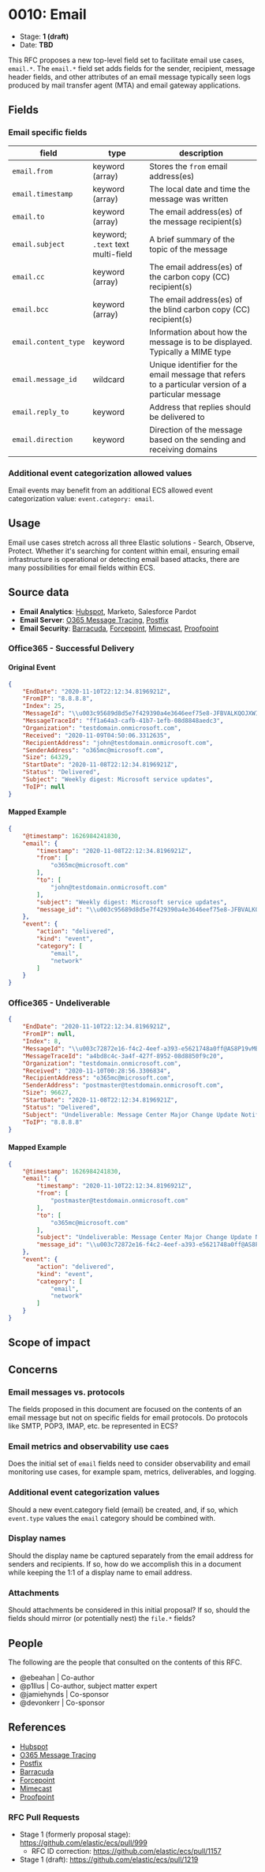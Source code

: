 # 0010: Email
<!-- Leave this ID at 0000. The ECS team will assign a unique, contiguous RFC number upon merging the initial stage of this RFC. -->

- Stage: **1 (draft)** <!-- Update to reflect target stage. See https://elastic.github.io/ecs/stages.html -->
- Date: **TBD** <!-- The ECS team sets this date at merge time. This is the date of the latest stage advancement. -->

This RFC proposes a new top-level field set to facilitate email use cases, `email.*`. The `email.*` field set adds fields for the sender, recipient, message header fields, and other attributes of an email message typically seen logs produced by mail transfer agent (MTA) and email gateway applications.

## Fields

<!--
Stage 1: Describe at a high level how this change affects fields. Which fieldsets will be impacted? How many fields overall? Are we primarily adding fields, removing fields, or changing existing fields? The goal here is to understand the fundamental technical implications and likely extent of these changes. ~2-5 sentences.
-->

### Email specific fields

| field | type | description |
| --- | --- | --- |
| `email.from` | keyword (array) | Stores the `from` email address(es) |
| `email.timestamp` | keyword (array) | The local date and time the message was written |
| `email.to` | keyword (array) | The email address(es) of the message recipient(s) |
| `email.subject` | keyword; `.text` text multi-field | A brief summary of the topic of the message |
| `email.cc` | keyword (array) | The email address(es) of the carbon copy (CC) recipient(s) |
| `email.bcc` | keyword (array) | The email address(es) of the blind carbon copy (CC) recipient(s) |
| `email.content_type` | keyword | Information about how the message is to be displayed. Typically a MIME type |
| `email.message_id` | wildcard | Unique identifier for the email message that refers to a particular version of a particular message |
| `email.reply_to` | keyword | Address that replies should be delivered to |
| `email.direction` | keyword | Direction of the message based on the sending and receiving domains |

### Additional event categorization allowed values

Email events may benefit from an additional ECS allowed event categorization value: `event.category: email`.

## Usage

<!--
Stage 1: Describe at a high-level how these field changes will be used in practice. Real world examples are encouraged. The goal here is to understand how people would leverage these fields to gain insights or solve problems. ~1-3 paragraphs.
-->

Email use cases stretch across all three Elastic solutions - Search, Observe, Protect. Whether it's searching for content within email, ensuring email infrastructure is operational or detecting email based attacks, there are many possibilities for email fields within ECS.

## Source data

<!--
Stage 1: Provide a high-level description of example sources of data. This does not yet need to be a concrete example of a source document, but instead can simply describe a potential source (e.g. nginx access log). This will ultimately be fleshed out to include literal source examples in a future stage. The goal here is to identify practical sources for these fields in the real world. ~1-3 sentences or unordered list.
-->

- **Email Analytics**: [Hubspot](https://legacydocs.hubspot.com/docs/methods/email/email_events_overview), Marketo, Salesforce Pardot
- **Email Server**: [O365 Message Tracing](https://docs.microsoft.com/en-us/exchange/monitoring/trace-an-email-message/run-a-message-trace-and-view-results), [Postfix](https://nxlog.co/documentation/nxlog-user-guide/postfix.html)
- **Email Security**: [Barracuda](https://campus.barracuda.com/product/emailsecuritygateway/doc/12193950/syslog-and-the-barracuda-email-security-gateway/), [Forcepoint](https://www.websense.com/content/support/library/email/v85/email_siem/siem_log_map.pdf), [Mimecast](https://www.mimecast.com/tech-connect/documentation/tutorials/understanding-siem-logs/), [Proofpoint](https://help.proofpoint.com/Threat_Insight_Dashboard/API_Documentation/SIEM_API)

<!--
Stage 2: Included a real world example source document. Ideally this example comes from the source(s) identified in stage 1. If not, it should replace them. The goal here is to validate the utility of these field changes in the context of a real world example. Format with the source name as a ### header and the example document in a GitHub code block with json formatting.
-->

### Office365 - Successful Delivery

#### Original Event

```json
{
	"EndDate": "2020-11-10T22:12:34.8196921Z",
	"FromIP": "8.8.8.8",
	"Index": 25,
	"MessageId": "\\u003c95689d8d5e7f429390a4e3646eef75e8-JFBVALKQOJXWILKBK4YVA7APGM3DKTLFONZWCZ3FINSW45DFOJ6EAQ2ENFTWK43UL4YTCMBYGIYHYU3NORYA====@microsoft.com\\u003e",
	"MessageTraceId": "ff1a64a3-cafb-41b7-1efb-08d8848aedc3",
	"Organization": "testdomain.onmicrosoft.com",
	"Received": "2020-11-09T04:50:06.3312635",
	"RecipientAddress": "john@testdomain.onmicrosoft.com",
	"SenderAddress": "o365mc@microsoft.com",
	"Size": 64329,
	"StartDate": "2020-11-08T22:12:34.8196921Z",
	"Status": "Delivered",
	"Subject": "Weekly digest: Microsoft service updates",
	"ToIP": null
}
```

#### Mapped Example

```json
{
	"@timestamp": 1626984241830,
	"email": {
		"timestamp": "2020-11-08T22:12:34.8196921Z",
        "from": [
		    "o365mc@microsoft.com"
		],
		"to": [
			"john@testdomain.onmicrosoft.com"
		],
		"subject": "Weekly digest: Microsoft service updates",
		"message_id": "\\u003c95689d8d5e7f429390a4e3646eef75e8-JFBVALKQOJXWILKBK4YVA7APGM3DKTLFONZWCZ3FINSW45DFOJ6EAQ2ENFTWK43UL4YTCMBYGIYHYU3NORYA====@microsoft.com\\u003e"
	},
	"event": {
		"action": "delivered",
		"kind": "event",
		"category": [
			"email",
			"network"
		]
	}
}
```

### Office365 - Undeliverable

```json
{
	"EndDate": "2020-11-10T22:12:34.8196921Z",
	"FromIP": null,
	"Index": 8,
	"MessageId": "\\u003c72872e16-f4c2-4eef-a393-e5621748a0ff@AS8P19vMB1605.EURP191.PROD.OUTLOOK.COM\\u003e",
	"MessageTraceId": "a4bd8c4c-3a4f-427f-8952-08d8850f9c20",
	"Organization": "testdomain.onmicrosoft.com",
	"Received": "2020-11-10T00:28:56.3306834",
	"RecipientAddress": "o365mc@microsoft.com",
	"SenderAddress": "postmaster@testdomain.onmicrosoft.com",
	"Size": 96627,
	"StartDate": "2020-11-08T22:12:34.8196921Z",
	"Status": "Delivered",
	"Subject": "Undeliverable: Message Center Major Change Update Notification",
	"ToIP": "8.8.8.8"
}
```

#### Mapped Example

```json
{
	"@timestamp": 1626984241830,
	"email": {
		"timestamp": "2020-11-10T22:12:34.8196921Z",
        "from": [
		    "postmaster@testdomain.onmicrosoft.com"
		],
		"to": [
			"o365mc@microsoft.com"
		],
		"subject": "Undeliverable: Message Center Major Change Update Notification",
		"message_id": "\\u003c72872e16-f4c2-4eef-a393-e5621748a0ff@AS8P19vMB1605.EURP191.PROD.OUTLOOK.COM\\u003e"
	},
	"event": {
		"action": "delivered",
		"kind": "event",
		"category": [
			"email",
			"network"
		]
	}
}
```

<!--
Stage 3: Add more real world example source documents so we have at least 2 total, but ideally 3. Format as described in stage 2.
-->

## Scope of impact

<!--
Stage 2: Identifies scope of impact of changes. Are breaking changes required? Should deprecation strategies be adopted? Will significant refactoring be involved? Break the impact down into:
 * Ingestion mechanisms (e.g. beats/logstash)
 * Usage mechanisms (e.g. Kibana applications, detections)
 * ECS project (e.g. docs, tooling)
The goal here is to research and understand the impact of these changes on users in the community and development teams across Elastic. 2-5 sentences each.
-->

## Concerns

<!--
Stage 1: Identify potential concerns, implementation challenges, or complexity. Spend some time on this. Play devil's advocate. Try to identify the sort of non-obvious challenges that tend to surface later. The goal here is to surface risks early, allow everyone the time to work through them, and ultimately document resolution for posterity's sake.
-->

### Email messages vs. protocols

The fields proposed in this document are focused on the contents of an email message but not on specific fields for email protocols. Do protocols like SMTP, POP3, IMAP, etc. be represented in ECS?

### Email metrics and observability use caes

Does the initial set of `email` fields need to consider observability and email monitoring use cases, for example spam, metrics, deliverables, and logging.

### Additional event categorization values

Should a new event.category field (email) be created, and, if so, which `event.type` values the `email` category should be combined with.

### Display names

Should the display name be captured separately from the email address for senders and recipients. If so, how do we accomplish this in a document while keeping the 1:1 of a display name to email address.

### Attachments

Should attachments be considered in this initial proposal? If so, should the fields should mirror (or potentially nest) the `file.*` fields?

<!--
Stage 2: Document new concerns or resolutions to previously listed concerns. It's not critical that all concerns have resolutions at this point, but it would be helpful if resolutions were taking shape for the most significant concerns.
-->

<!--
Stage 3: Document resolutions for all existing concerns. Any new concerns should be documented along with their resolution. The goal here is to eliminate the risk of churn and instability by resolving outstanding concerns.
-->

## People

The following are the people that consulted on the contents of this RFC.

* @ebeahan | Co-author
* @p1llus | Co-author, subject matter expert
* @jamiehynds | Co-sponsor
* @devonkerr | Co-sponsor


<!--
Who will be or has been consulted on the contents of this RFC? Identify authorship and sponsorship, and optionally identify the nature of involvement of others. Link to GitHub aliases where possible. This list will likely change or grow stage after stage.

e.g.:

* @Yasmina | author
* @Monique | sponsor
* @EunJung | subject matter expert
* @JaneDoe | grammar, spelling, prose
* @Mariana
-->


## References

<!-- Insert any links appropriate to this RFC in this section. -->

- [Hubspot](https://legacydocs.hubspot.com/docs/methods/email/email_events_overview)
- [O365 Message Tracing](https://docs.microsoft.com/en-us/exchange/monitoring/trace-an-email-message/run-a-message-trace-and-view-results)
- [Postfix](https://nxlog.co/documentation/nxlog-user-guide/postfix.html)
- [Barracuda](https://campus.barracuda.com/product/emailsecuritygateway/doc/12193950/syslog-and-the-barracuda-email-security-gateway/)
- [Forcepoint](https://www.websense.com/content/support/library/email/v85/email_siem/siem_log_map.pdf)
- [Mimecast](https://www.mimecast.com/tech-connect/documentation/tutorials/understanding-siem-logs/)
- [Proofpoint](https://help.proofpoint.com/Threat_Insight_Dashboard/API_Documentation/SIEM_API)

### RFC Pull Requests

<!-- An RFC should link to the PRs for each of it stage advancements. -->

* Stage 1 (formerly proposal stage): https://github.com/elastic/ecs/pull/999
  * RFC ID correction: https://github.com/elastic/ecs/pull/1157
* Stage 1 (draft): https://github.com/elastic/ecs/pull/1219
